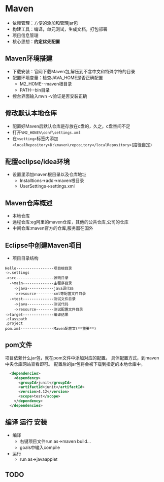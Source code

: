 # Maven
* 依赖管理：方便的添加和管理jar包
* 构建工具：编译，单元测试，生成文档，打包部署
* 项目信息管理
* 核心思想：**约定优先配置**

## Maven环境搭建
* 下载安装：官网下载Maven包,解压到不含中文和特殊字符的目录
* 配置环境变量：检查JAVA_HOME是否正确配置
  * M2_HOME--maven根目录
  * PATH--bin目录
* 控台界面输入mvn -v验证是否安装正确

## 修改默认本地仓库
* 配置好Maven后默认仓库是存放在c盘的，久之，c盘空间不足
* 打开`%M2_HONE%\conf\settings.xml`
* 在`<setting>`标签内添加`<localRepository>D:\maven\repository</localRepository>`(路径自定)

## 配置eclipse/idea环境
* 设置里添加maven根目录以及仓库地址
  * Installtions->add->maven根目录
  * UserSettings->settings.xml

## Maven仓库概述
* 本地仓库
* 远程仓库:eg阿里的maven仓库，其他的公共仓库,公司的仓库
* 中间仓库:maven官方的仓库,服务器在国外

## Eclipse中创建Maven项目
* 项目目录结构
```
Hello-----------------项目根目录
->.settings
->src-----------------源码目录
  ->main--------------主程序目录
    ->java------------java源代码
    ->resource--------xml等配置文件目录
  ->test--------------测试文件目录
    ->java------------测试代码
    ->resource--------测试配置文件目录
->target--------------编译结果
.classpath
.project
pom.xml---------------Maven配置文(**重要**)
```

## pom文件

项目依赖什么jar包，就在pom文件中添加对应的<dependency>配置。
具体配置方式，到maven中央仓库网站查看即可。
配置后的jar包将会被下载到指定的本地仓库中。
```xml
  <dependencies>
    <dependency>
      <groupId>junit</groupId>
      <artifactId>junit</artifactId>
      <version>4.12</version>
      <scope>test</scope>
    </dependency>
  </dependencies>
```

## 编译 运行 安装
* 编译
  * 右键项目文件run as->maven build...
  * goals中输入compile
* 运行
  * run as->javaapplet

## TODO
